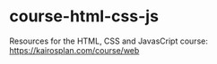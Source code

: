 # course-html-css-js
Resources for the HTML, CSS and JavasCript course: https://kairosplan.com/course/web
